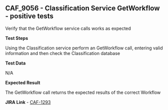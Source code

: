 ## CAF_9056 - Classification Service GetWorkflow - positive tests ##

Verify that the GetWorkflow service calls works as expected

**Test Steps**

Using the Classification service perform an GetWorkflow call, entering valid information and then check the Classification database

**Test Data**

N/A

**Expected Result**

The GetWorkflow call returns the expected results of the correct Workflow

**JIRA Link** - [CAF-1293](https://jira.autonomy.com/browse/CAF-1293)


